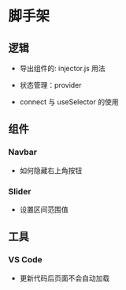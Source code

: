 <!--
 * @Author: your name
 * @Date: 2020-11-24 11:03:41
 * @LastEditTime: 2020-11-27 15:25:04
 * @LastEditors: Please set LastEditors
 * @Description: In User Settings Edit
 * @FilePath: \react-note\scaffolding.md
-->

# 脚手架

## 逻辑

- 导出组件的: injector.js 用法
- 状态管理：provider

- connect 与 useSelector 的使用

## 组件

### Navbar

- 如何隐藏右上角按钮

### Slider

- 设置区间范围值

## 工具

### VS Code

- 更新代码后页面不会自动加载
